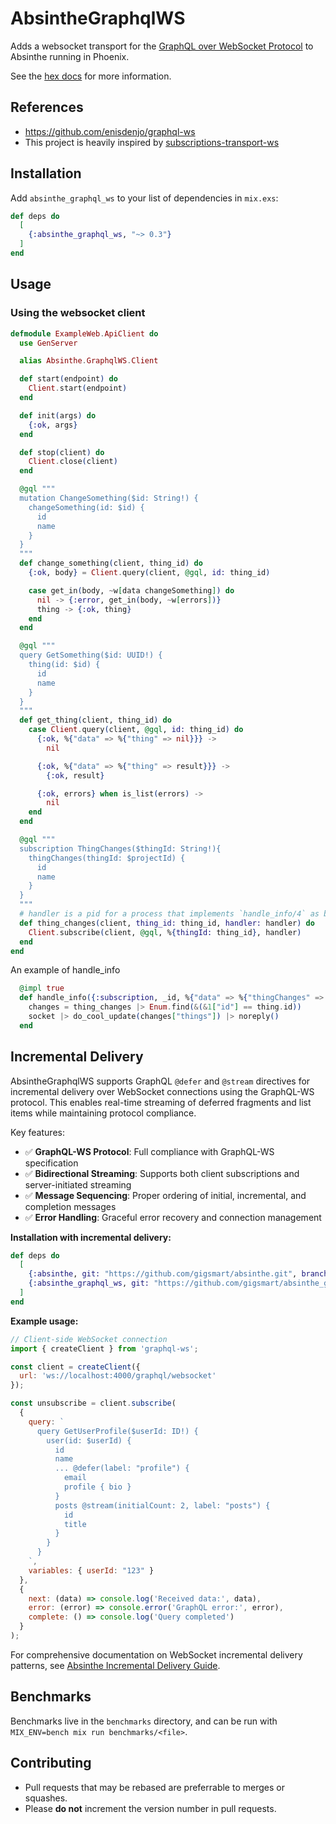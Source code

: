 # AbsintheGraphqlWS

Adds a websocket transport for the [GraphQL over WebSocket
Protocol](https://github.com/enisdenjo/graphql-ws/blob/master/PROTOCOL.md) to Absinthe running in
Phoenix.

See the [hex docs](https://hexdocs.pm/absinthe_graphql_ws) for more information.

## References

- https://github.com/enisdenjo/graphql-ws
- This project is heavily inspired by [subscriptions-transport-ws](https://github.com/maartenvanvliet/subscriptions-transport-ws)

## Installation

Add `absinthe_graphql_ws` to your list of dependencies in `mix.exs`:

```elixir
def deps do
  [
    {:absinthe_graphql_ws, "~> 0.3"}
  ]
end
```

## Usage

### Using the websocket client

```elixir
defmodule ExampleWeb.ApiClient do
  use GenServer

  alias Absinthe.GraphqlWS.Client

  def start(endpoint) do
    Client.start(endpoint)
  end

  def init(args) do
    {:ok, args}
  end

  def stop(client) do
    Client.close(client)
  end

  @gql """
  mutation ChangeSomething($id: String!) {
    changeSomething(id: $id) {
      id
      name
    }
  }
  """
  def change_something(client, thing_id) do
    {:ok, body} = Client.query(client, @gql, id: thing_id)

    case get_in(body, ~w[data changeSomething]) do
      nil -> {:error, get_in(body, ~w[errors])}
      thing -> {:ok, thing}
    end
  end

  @gql """
  query GetSomething($id: UUID!) {
    thing(id: $id) {
      id
      name
    }
  }
  """
  def get_thing(client, thing_id) do
    case Client.query(client, @gql, id: thing_id) do
      {:ok, %{"data" => %{"thing" => nil}}} ->
        nil

      {:ok, %{"data" => %{"thing" => result}}} ->
        {:ok, result}

      {:ok, errors} when is_list(errors) ->
        nil
    end
  end

  @gql """
  subscription ThingChanges($thingId: String!){
    thingChanges(thingId: $projectId) {
      id
      name
    }
  }
  """
  # handler is a pid for a process that implements `handle_info/4` as below
  def thing_changes(client, thing_id: thing_id, handler: handler) do
    Client.subscribe(client, @gql, %{thingId: thing_id}, handler)
  end
end
```

An example of handle_info

```elixir
  @impl true
  def handle_info({:subscription, _id, %{"data" => %{"thingChanges" => thing_changes}}}, %{assigns: %{thing: thing}} = socket) do
    changes = thing_changes |> Enum.find(&(&1["id"] == thing.id))
    socket |> do_cool_update(changes["things"]) |> noreply()
  end
```

## Incremental Delivery

AbsintheGraphqlWS supports GraphQL `@defer` and `@stream` directives for incremental delivery over WebSocket connections using the GraphQL-WS protocol. This enables real-time streaming of deferred fragments and list items while maintaining protocol compliance.

Key features:
- ✅ **GraphQL-WS Protocol**: Full compliance with GraphQL-WS specification
- ✅ **Bidirectional Streaming**: Supports both client subscriptions and server-initiated streaming  
- ✅ **Message Sequencing**: Proper ordering of initial, incremental, and completion messages
- ✅ **Error Handling**: Graceful error recovery and connection management

**Installation with incremental delivery:**

```elixir
def deps do
  [
    {:absinthe, git: "https://github.com/gigsmart/absinthe.git", branch: "gigmart/defer-stream-incremental"},
    {:absinthe_graphql_ws, git: "https://github.com/gigsmart/absinthe_graphql_ws.git", branch: "gigmart/defer-stream-incremental"}
  ]
end
```

**Example usage:**

```javascript
// Client-side WebSocket connection
import { createClient } from 'graphql-ws';

const client = createClient({
  url: 'ws://localhost:4000/graphql/websocket'
});

const unsubscribe = client.subscribe(
  {
    query: `
      query GetUserProfile($userId: ID!) {
        user(id: $userId) {
          id
          name
          ... @defer(label: "profile") {
            email
            profile { bio }
          }
          posts @stream(initialCount: 2, label: "posts") {
            id
            title
          }
        }
      }
    `,
    variables: { userId: "123" }
  },
  {
    next: (data) => console.log('Received data:', data),
    error: (error) => console.error('GraphQL error:', error),
    complete: () => console.log('Query completed')
  }
);
```

For comprehensive documentation on WebSocket incremental delivery patterns, see [Absinthe Incremental Delivery Guide](https://hexdocs.pm/absinthe/incremental-delivery.html).

## Benchmarks

Benchmarks live in the `benchmarks` directory, and can be run with `MIX_ENV=bench mix run
benchmarks/<file>`.

## Contributing

- Pull requests that may be rebased are preferrable to merges or squashes.
- Please **do not** increment the version number in pull requests.
